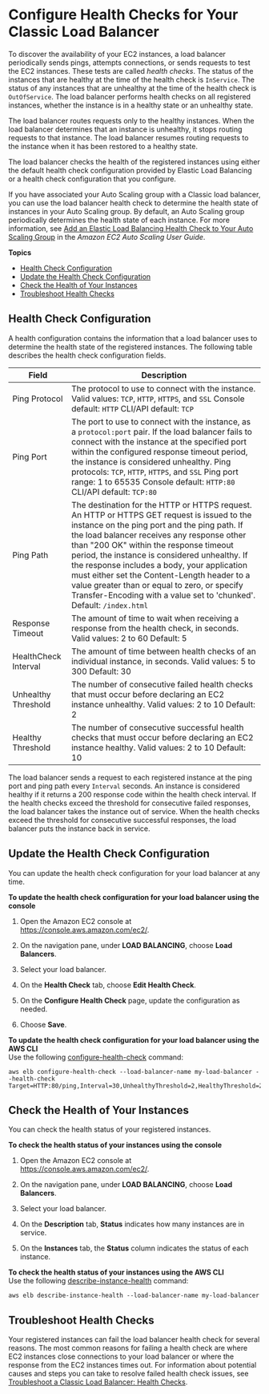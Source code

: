 # Configure Health Checks for Your Classic Load Balancer<a name="elb-healthchecks"></a>

To discover the availability of your EC2 instances, a load balancer periodically sends pings, attempts connections, or sends requests to test the EC2 instances\. These tests are called *health checks*\. The status of the instances that are healthy at the time of the health check is `InService`\. The status of any instances that are unhealthy at the time of the health check is `OutOfService`\. The load balancer performs health checks on all registered instances, whether the instance is in a healthy state or an unhealthy state\.

The load balancer routes requests only to the healthy instances\. When the load balancer determines that an instance is unhealthy, it stops routing requests to that instance\. The load balancer resumes routing requests to the instance when it has been restored to a healthy state\.

The load balancer checks the health of the registered instances using either the default health check configuration provided by Elastic Load Balancing or a health check configuration that you configure\.

If you have associated your Auto Scaling group with a Classic load balancer, you can use the load balancer health check to determine the health state of instances in your Auto Scaling group\. By default, an Auto Scaling group periodically determines the health state of each instance\. For more information, see [Add an Elastic Load Balancing Health Check to Your Auto Scaling Group](http://docs.aws.amazon.com/autoscaling/latest/userguide/as-add-elb-healthcheck.html) in the *Amazon EC2 Auto Scaling User Guide*\.

**Topics**
+ [Health Check Configuration](#health-check-configuration)
+ [Update the Health Check Configuration](#update-health-check-config)
+ [Check the Health of Your Instances](#check-instance-health)
+ [Troubleshoot Health Checks](#troubleshoot-health-checks)

## Health Check Configuration<a name="health-check-configuration"></a>

A health configuration contains the information that a load balancer uses to determine the health state of the registered instances\. The following table describes the health check configuration fields\.


| Field | Description | 
| --- | --- | 
|  Ping Protocol  |  The protocol to use to connect with the instance\. Valid values: `TCP`, `HTTP`, `HTTPS`, and `SSL` Console default: `HTTP` CLI/API default: `TCP`  | 
|  Ping Port  |  The port to use to connect with the instance, as a `protocol:port` pair\. If the load balancer fails to connect with the instance at the specified port within the configured response timeout period, the instance is considered unhealthy\. Ping protocols: `TCP`, `HTTP`, `HTTPS`, and `SSL` Ping port range: 1 to 65535 Console default: `HTTP:80` CLI/API default: `TCP:80`  | 
|  Ping Path  |  The destination for the HTTP or HTTPS request\. An HTTP or HTTPS GET request is issued to the instance on the ping port and the ping path\. If the load balancer receives any response other than "200 OK" within the response timeout period, the instance is considered unhealthy\. If the response includes a body, your application must either set the Content\-Length header to a value greater than or equal to zero, or specify Transfer\-Encoding with a value set to 'chunked'\. Default: `/index.html`  | 
|  Response Timeout  |  The amount of time to wait when receiving a response from the health check, in seconds\. Valid values: 2 to 60 Default: 5  | 
|  HealthCheck Interval  |  The amount of time between health checks of an individual instance, in seconds\. Valid values: 5 to 300 Default: 30  | 
|  Unhealthy Threshold  |  The number of consecutive failed health checks that must occur before declaring an EC2 instance unhealthy\. Valid values: 2 to 10 Default: 2  | 
|  Healthy Threshold  |  The number of consecutive successful health checks that must occur before declaring an EC2 instance healthy\. Valid values: 2 to 10 Default: 10  | 

The load balancer sends a request to each registered instance at the ping port and ping path every `Interval` seconds\. An instance is considered healthy if it returns a 200 response code within the health check interval\. If the health checks exceed the threshold for consecutive failed responses, the load balancer takes the instance out of service\. When the health checks exceed the threshold for consecutive successful responses, the load balancer puts the instance back in service\.

## Update the Health Check Configuration<a name="update-health-check-config"></a>

You can update the health check configuration for your load balancer at any time\.

**To update the health check configuration for your load balancer using the console**

1. Open the Amazon EC2 console at [https://console\.aws\.amazon\.com/ec2/](https://console.aws.amazon.com/ec2/)\.

1. On the navigation pane, under **LOAD BALANCING**, choose **Load Balancers**\.

1. Select your load balancer\.

1. On the **Health Check** tab, choose **Edit Health Check**\.

1. On the **Configure Health Check** page, update the configuration as needed\.

1. Choose **Save**\.

**To update the health check configuration for your load balancer using the AWS CLI**  
Use the following [configure\-health\-check](http://docs.aws.amazon.com/cli/latest/reference/elb/configure-health-check.html) command:

```
aws elb configure-health-check --load-balancer-name my-load-balancer --health-check Target=HTTP:80/ping,Interval=30,UnhealthyThreshold=2,HealthyThreshold=2,Timeout=3
```

## Check the Health of Your Instances<a name="check-instance-health"></a>

You can check the health status of your registered instances\.

**To check the health status of your instances using the console**

1. Open the Amazon EC2 console at [https://console\.aws\.amazon\.com/ec2/](https://console.aws.amazon.com/ec2/)\.

1. On the navigation pane, under **LOAD BALANCING**, choose **Load Balancers**\.

1. Select your load balancer\.

1. On the **Description** tab, **Status** indicates how many instances are in service\.

1. On the **Instances** tab, the **Status** column indicates the status of each instance\.

**To check the health status of your instances using the AWS CLI**  
Use the following [describe\-instance\-health](http://docs.aws.amazon.com/cli/latest/reference/elb/describe-instance-health.html) command:

```
aws elb describe-instance-health --load-balancer-name my-load-balancer
```

## Troubleshoot Health Checks<a name="troubleshoot-health-checks"></a>

Your registered instances can fail the load balancer health check for several reasons\. The most common reasons for failing a health check are where EC2 instances close connections to your load balancer or where the response from the EC2 instances times out\. For information about potential causes and steps you can take to resolve failed health check issues, see [Troubleshoot a Classic Load Balancer: Health Checks](ts-elb-healthcheck.md)\.